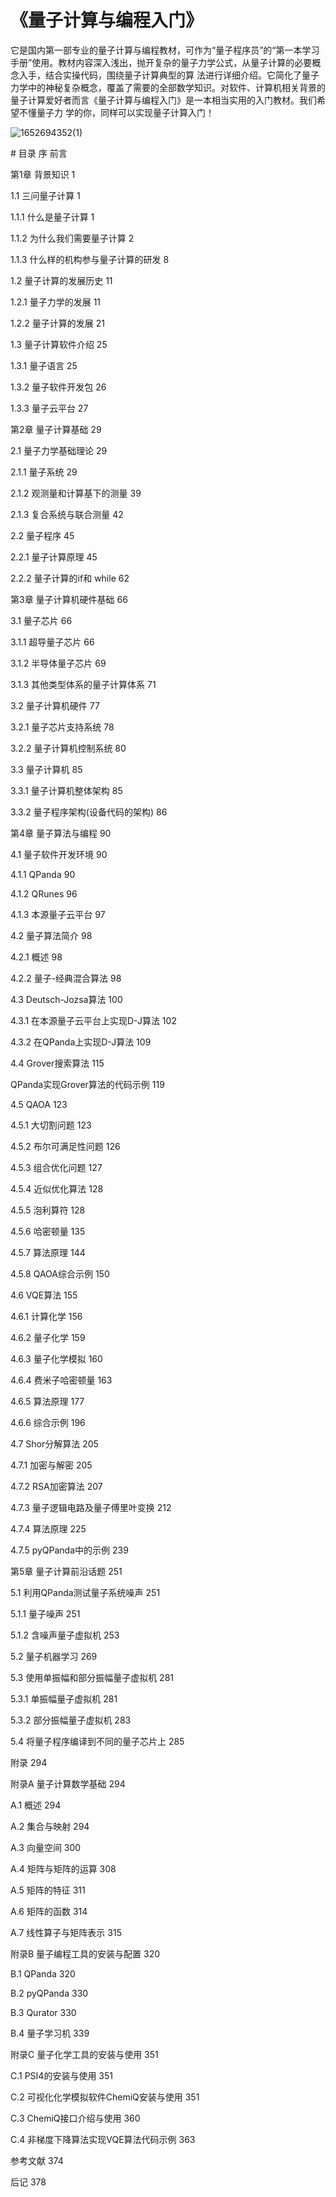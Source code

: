﻿# 《量子计算与编程入门》
 它是国内第一部专业的量子计算与编程教材，可作为“量子程序员”的“第一本学习手册”使用。教材内容深入浅出，抛开复杂的量子力学公式，从量子计算的必要概念入手，结合实操代码，围绕量子计算典型的算
 法进行详细介绍。它简化了量子力学中的神秘复杂概念，覆盖了需要的全部数学知识。对软件、计算机相关背景的量子计算爱好者而言《量子计算与编程入门》是一本相当实用的入门教材。我们希望不懂量子力
 学的你，同样可以实现量子计算入门！

![1652694352(1)](https://user-images.githubusercontent.com/39783689/168565701-9a17e8aa-4918-4748-8a95-41d6eaf9f859.png)


﻿# 目录 
序 
前言 

第1章 背景知识 1 

1.1 三问量子计算 1 

1.1.1 什么是量子计算 1 

1.1.2 为什么我们需要量子计算 2 

1.1.3 什么样的机构参与量子计算的研发 8 

1.2 量子计算的发展历史 11 

1.2.1 量子力学的发展 11 

1.2.2 量子计算的发展 21 

1.3 量子计算软件介绍 25 

1.3.1 量子语言 25 

1.3.2 量子软件开发包 26 

1.3.3 量子云平台 27 

第2章 量子计算基础 29 

2.1 量子力学基础理论 29

2.1.1 量子系统 29 

2.1.2 观测量和计算基下的测量 39 

2.1.3 复合系统与联合测量 42 

2.2 量子程序 45 

2.2.1 量子计算原理 45 

2.2.2 量子计算的if和 while 62 

第3章 量子计算机硬件基础 66 

3.1 量子芯片 66 

3.1.1 超导量子芯片 66 

3.1.2 半导体量子芯片 69 

3.1.3 其他类型体系的量子计算体系 71 

3.2 量子计算机硬件 77 

3.2.1 量子芯片支持系统 78 

3.2.2 量子计算机控制系统 80 

3.3 量子计算机 85 

3.3.1 量子计算机整体架构 85 

3.3.2 量子程序架构(设备代码的架构) 86 

第4章 量子算法与编程 90 

4.1 量子软件开发环境 90 

4.1.1 QPanda 90 

4.1.2 QRunes 96 

4.1.3 本源量子云平台 97 

4.2 量子算法简介 98 

4.2.1 概述 98 

4.2.2 量子-经典混合算法 98 

4.3 Deutsch-Jozsa算法 100 

4.3.1 在本源量子云平台上实现D-J算法 102 

4.3.2 在QPanda上实现D-J算法 109 

4.4 Grover搜索算法 115 

QPanda实现Grover算法的代码示例 119 

4.5 QAOA 123 

4.5.1 大切割问题 123 

4.5.2 布尔可满足性问题 126 

4.5.3 组合优化问题 127 

4.5.4 近似优化算法 128 

4.5.5 泡利算符 128 

4.5.6 哈密顿量 135 

4.5.7 算法原理 144 

4.5.8 QAOA综合示例 150 

4.6 VQE算法 155 

4.6.1 计算化学 156 

4.6.2 量子化学 159 

4.6.3 量子化学模拟 160 

4.6.4 费米子哈密顿量 163 

4.6.5 算法原理 177 

4.6.6 综合示例 196 

4.7 Shor分解算法 205 

4.7.1 加密与解密 205 

4.7.2 RSA加密算法 207 

4.7.3 量子逻辑电路及量子傅里叶变换 212 

4.7.4 算法原理 225 

4.7.5 pyQPanda中的示例 239 

第5章 量子计算前沿话题 251 

5.1 利用QPanda测试量子系统噪声 251 

5.1.1 量子噪声 251 

5.1.2 含噪声量子虚拟机 253 

5.2 量子机器学习 269 

5.3 使用单振幅和部分振幅量子虚拟机 281 

5.3.1 单振幅量子虚拟机 281 

5.3.2 部分振幅量子虚拟机 283 

5.4 将量子程序编译到不同的量子芯片上 285 

附录 294 

附录A 量子计算数学基础 294 

A.1 概述 294 

A.2 集合与映射 294 

A.3 向量空间 300 

A.4 矩阵与矩阵的运算 308 

A.5 矩阵的特征 311 

A.6 矩阵的函数 314 

A.7 线性算子与矩阵表示 315 

附录B 量子编程工具的安装与配置 320 

B.1 QPanda 320 

B.2 pyQPanda 330 

B.3 Qurator 330 

B.4 量子学习机 339 

附录C 量子化学工具的安装与使用 351 

C.1 PSI4的安装与使用 351 

C.2 可视化化学模拟软件ChemiQ安装与使用 351 

C.3 ChemiQ接口介绍与使用 360 

C.4 非梯度下降算法实现VQE算法代码示例 363 

参考文献 374 

后记 378
